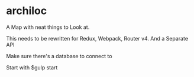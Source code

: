 # archiloc
A Map with neat things to Look at.

This needs to be rewritten for Redux, Webpack, Router v4.
And a Separate API

Make sure there's a database to connect to

Start with $gulp start

